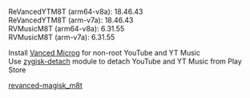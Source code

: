 ReVancedYTM8T (arm64-v8a): 18.46.43  
ReVancedYTM8T (arm-v7a): 18.46.43  
RVMusicM8T (arm64-v8a): 6.31.55  
RVMusicM8T (arm-v7a): 6.31.55  

Install [Vanced Microg](https://github.com/TeamVanced/VancedMicroG/releases) for non-root YouTube and YT Music  
Use [zygisk-detach](https://github.com/j-hc/zygisk-detach) module to detach YouTube and YT Music from Play Store  

[revanced-magisk_m8t](https://github.com/Ma8ter/revanced-magisk_m8t)  
